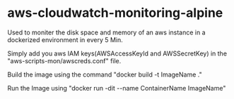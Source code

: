 # aws-cloudwatch-monitoring-alpine

Used to moniter the disk space and memory of an aws instance in a dockerized environment in every 5 Min.

Simply add you aws IAM keys(AWSAccessKeyId and AWSSecretKey) in the "aws-scripts-mon/awscreds.conf" file.

Build the image using the command "docker build -t ImageName ." 

Run the Image using "docker run -dit  --name ContainerName ImageName"
